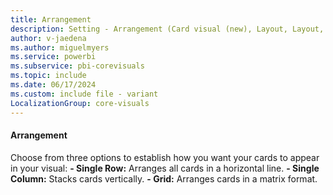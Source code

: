 ```yaml
---
title: Arrangement
description: Setting - Arrangement (Card visual (new), Layout, Layout, Arrangement)
author: v-jaedena
ms.author: miguelmyers
ms.service: powerbi
ms.subservice: pbi-corevisuals
ms.topic: include
ms.date: 06/17/2024
ms.custom: include file - variant
LocalizationGroup: core-visuals
---
```

#### Arrangement

Choose from three options to establish how you want your cards to appear in your visual:
**- Single Row:** Arranges all cards in a horizontal line.
**- Single Column:** Stacks cards vertically.
**- Grid:** Arranges cards in a matrix format.
